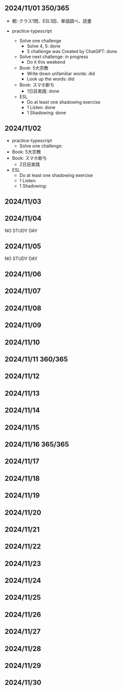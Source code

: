 ## 2024/11/01 350/365

- 朝: クラス1問、ESL1回、単語調べ、読書

- practice-typescript
  - Solve one challenge
    - Solve 4, 5: done
    - 5 challenge was Created  by ChatGPT: done
  - Solve next challenge: in progress
    - Do it this weekend
  - Book: 5大宗教
    - Write down unfamiliar words: did
    - Look up the words: did
  - Book: スマホ断ち
    - 1日目実践: done
  - ESL
    - Do at least one shadowing exercise
    - 1 Listen: done
    - 1 Shadowing: done

## 2024/11/02

- practice-typescript
  - Solve one challenge:
- Book: 5大宗教
- Book: スマホ断ち
  - 2日目実践
- ESL
  - Do at least one shadowing exercise
  - 1 Listen: 
  - 1 Shadowing: 

## 2024/11/03


## 2024/11/04

NO STUDY DAY

## 2024/11/05

NO STUDY DAY

## 2024/11/06

## 2024/11/07

## 2024/11/08

## 2024/11/09

## 2024/11/10

## 2024/11/11 360/365

## 2024/11/12

## 2024/11/13

## 2024/11/14

## 2024/11/15

## 2024/11/16 365/365

## 2024/11/17

## 2024/11/18

## 2024/11/19

## 2024/11/20

## 2024/11/21

## 2024/11/22

## 2024/11/23

## 2024/11/24

## 2024/11/25

## 2024/11/26

## 2024/11/27

## 2024/11/28

## 2024/11/29

## 2024/11/30

